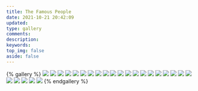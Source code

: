 ```yaml
---
title: The Famous People
date: 2021-10-21 20:42:09
updated:
type: gallery
comments:
description:
keywords:
top_img: false
aside: false 
---
```


{% gallery %}
![](https://warehouse-1310574346.cos.ap-shanghai.myqcloud.com/images/Superstar/Einstein_1933.jpg)
![](https://warehouse-1310574346.cos.ap-shanghai.myqcloud.com/images/Superstar/Gauss.jpg)
![](https://warehouse-1310574346.cos.ap-shanghai.myqcloud.com/images/Superstar/Isaac-Newton.jpg)
![](https://warehouse-1310574346.cos.ap-shanghai.myqcloud.com/images/Superstar/Solvay-V.jpg)
![](https://warehouse-1310574346.cos.ap-shanghai.myqcloud.com/images/Superstar/Galileo_Galilei.jpg)
![](https://warehouse-1310574346.cos.ap-shanghai.myqcloud.com/images/Superstar/Kip-Thorne.jpg)
![](https://warehouse-1310574346.cos.ap-shanghai.myqcloud.com/images/Superstar/Leonhard-Euler.jpg)
![](https://warehouse-1310574346.cos.ap-shanghai.myqcloud.com/images/Superstar/Lorentz.jpg)
![](https://warehouse-1310574346.cos.ap-shanghai.myqcloud.com/images/Superstar/Galileo_Galilei_orig.jpeg)
![](https://warehouse-1310574346.cos.ap-shanghai.myqcloud.com/images/Superstar/Edward_Witten.jpg)
![](https://warehouse-1310574346.cos.ap-shanghai.myqcloud.com/images/Superstar/Ernest_Rutherford.jpg)
![](https://warehouse-1310574346.cos.ap-shanghai.myqcloud.com/images/Superstar/Erwin_Schrödinger.jpg)
![](https://warehouse-1310574346.cos.ap-shanghai.myqcloud.com/images/Superstar/James_Clerk_Maxwell.jpg)
![](https://warehouse-1310574346.cos.ap-shanghai.myqcloud.com/images/Superstar/Louis_Victor-Duc_de_Broglie.jpg)
![](https://warehouse-1310574346.cos.ap-shanghai.myqcloud.com/images/Superstar/Niels_Bohr.jpg)
![](https://warehouse-1310574346.cos.ap-shanghai.myqcloud.com/images/Superstar/Paul_Adrien_Maurice_Dirac.jpg)
![](https://warehouse-1310574346.cos.ap-shanghai.myqcloud.com/images/Superstar/Richard-Feynman.jpg)
![](https://warehouse-1310574346.cos.ap-shanghai.myqcloud.com/images/Superstar/Werner_Heisenberg.jpg)
![](https://warehouse-1310574346.cos.ap-shanghai.myqcloud.com/images/Superstar/Wolfgang_Pauli.jpg)
![](https://warehouse-1310574346.cos.ap-shanghai.myqcloud.com/images/Superstar/Bernhard_Riemann.jpg)
![](https://warehouse-1310574346.cos.ap-shanghai.myqcloud.com/images/Superstar/desktop.ini)
![](https://warehouse-1310574346.cos.ap-shanghai.myqcloud.com/images/Superstar/Euclid.jpg)
![](https://warehouse-1310574346.cos.ap-shanghai.myqcloud.com/images/Superstar/Evariste_galois.jpg)
![](https://warehouse-1310574346.cos.ap-shanghai.myqcloud.com/images/Superstar/Henri_Poincaré.jpg)
![](https://warehouse-1310574346.cos.ap-shanghai.myqcloud.com/images/Superstar/René_Déscartes.png)
{% endgallery %}

